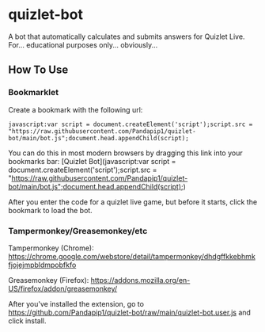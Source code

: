 # quizlet-bot
A bot that automatically calculates and submits answers for Quizlet Live. For... educational purposes only... obviously...
## How To Use
### Bookmarklet
Create a bookmark with the following url:

```javascript:var script = document.createElement('script');script.src = "https://raw.githubusercontent.com/Pandapip1/quizlet-bot/main/bot.js";document.head.appendChild(script);```

You can do this in most modern browsers by dragging this link into your bookmarks bar: [Quizlet Bot](javascript:var script = document.createElement('script');script.src = "https://raw.githubusercontent.com/Pandapip1/quizlet-bot/main/bot.js";document.head.appendChild(script);)

After you enter the code for a quizlet live game, but before it starts, click the bookmark to load the bot.
### Tampermonkey/Greasemonkey/etc

Tampermonkey (Chrome): https://chrome.google.com/webstore/detail/tampermonkey/dhdgffkkebhmkfjojejmpbldmpobfkfo

Greasemonkey (Firefox): https://addons.mozilla.org/en-US/firefox/addon/greasemonkey/

After you've installed the extension, go to https://github.com/Pandapip1/quizlet-bot/raw/main/quizlet-bot.user.js and click install.
